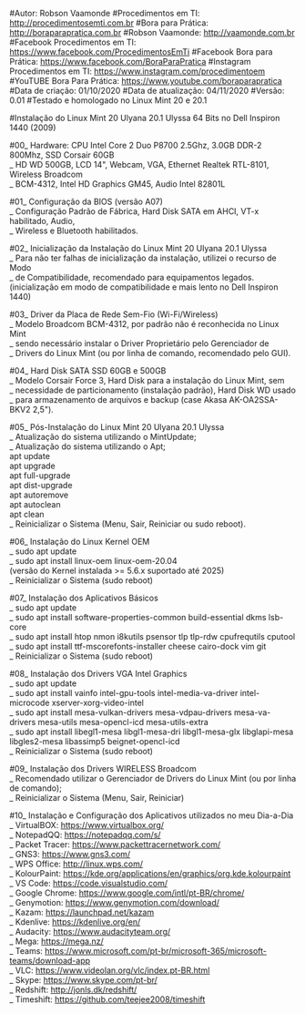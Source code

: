 #Autor: Robson Vaamonde
#Procedimentos em TI: http://procedimentosemti.com.br
#Bora para Prática: http://boraparapratica.com.br
#Robson Vaamonde: http://vaamonde.com.br
#Facebook Procedimentos em TI: https://www.facebook.com/ProcedimentosEmTi
#Facebook Bora para Prática: https://www.facebook.com/BoraParaPratica
#Instagram Procedimentos em TI: https://www.instagram.com/procedimentoem
#YouTUBE Bora Para Prática: https://www.youtube.com/boraparapratica
#Data de criação: 01/10/2020
#Data de atualização: 04/11/2020
#Versão: 0.01
#Testado e homologado no Linux Mint 20 e 20.1

#Instalação do Linux Mint 20 Ulyana 20.1 Ulyssa 64 Bits no Dell Inspiron 1440 (2009)

#00_ Hardware: CPU Intel Core 2 Duo P8700 2.5Ghz, 3.0GB DDR-2 800Mhz, SSD Corsair 60GB<br>
	_ HD WD 500GB, LCD 14", Webcam, VGA, Ethernet Realtek RTL-8101, Wireless Broadcom<br>
	_ BCM-4312, Intel HD Graphics GM45, Audio Intel 82801L

#01_ Configuração da BIOS (versão A07)<br>
	_ Configuração Padrão de Fábrica, Hard Disk SATA em AHCI, VT-x habilitado, Audio,<br>
	_ Wireless e Bluetooth habilitados.
	
#02_ Inicialização da Instalação do Linux Mint 20 Ulyana 20.1 Ulyssa<br>
	_ Para não ter falhas de inicialização da instalação, utilizei o recurso de Modo<br>
	_ de Compatibilidade, recomendado para equipamentos legados.<br>
		(inicialização em modo de compatibilidade e mais lento no Dell Inspiron 1440)

#03_ Driver da Placa de Rede Sem-Fio (Wi-Fi/Wireless)<br>
	_ Modelo Broadcom BCM-4312, por padrão não é reconhecida no Linux Mint<br>
	_ sendo necessário instalar o Driver Proprietário pelo Gerenciador de<br>
	_ Drivers do Linux Mint (ou por linha de comando, recomendado pelo GUI).

#04_ Hard Disk SATA SSD 60GB e 500GB<br>
	_ Modelo Corsair Force 3, Hard Disk para a instalação do Linux Mint, sem<br>
	_ necessidade de particionamento (instalação padrão), Hard Disk WD usado<br>
	_ para armazenamento de arquivos e backup (case Akasa AK-OA2SSA-BKV2 2,5").

#05_ Pós-Instalação do Linux Mint 20 Ulyana 20.1 Ulyssa<br>
	_ Atualização do sistema utilizando o MintUpdate;<br>
	_ Atualização do sistema utilizando o Apt;<br>
		apt update<br>
        apt upgrade<br>
        apt full-upgrade<br>
        apt dist-upgrade<br>
        apt autoremove<br>
        apt autoclean<br>
        apt clean<br>
	_ Reinicializar o Sistema (Menu, Sair, Reiniciar ou sudo reboot).
	
#06_ Instalação do Linux Kernel OEM<br>
    _ sudo apt update<br>
    _ sudo apt install linux-oem linux-oem-20.04<br>
		(versão do Kernel instalada >= 5.6.x suportado até 2025)<br>
   	_ Reinicializar o Sistema (sudo reboot)<br>

#07_ Instalação dos Aplicativos Básicos<br>
	_ sudo apt update<br>
	_ sudo apt install software-properties-common build-essential dkms lsb-core<br>
	_ sudo apt install htop nmon i8kutils psensor tlp tlp-rdw cpufrequtils cputool<br>
	_ sudo apt install ttf-mscorefonts-installer cheese cairo-dock vim git<br>
	_ Reinicializar o Sistema (sudo reboot)
	
#08_ Instalação dos Drivers VGA Intel Graphics<br>
	_ sudo apt update<br>
	_ sudo apt install vainfo intel-gpu-tools intel-media-va-driver intel-microcode xserver-xorg-video-intel<br>
    _ sudo apt install mesa-vulkan-drivers mesa-vdpau-drivers mesa-va-drivers mesa-utils mesa-opencl-icd mesa-utils-extra<br>
    _ sudo apt install libegl1-mesa libgl1-mesa-dri libgl1-mesa-glx libglapi-mesa libgles2-mesa libassimp5 beignet-opencl-icd<br>
    _ Reinicializar o Sistema (sudo reboot)

#09_ Instalação dos Drivers WIRELESS Broadcom<br>
	_ Recomendado utilizar o Gerenciador de Drivers do Linux Mint (ou por linha de comando);<br>
	_ Reinicializar o Sistema (Menu, Sair, Reiniciar)<br>

#10_ Instalação e Configuração dos Aplicativos utilizados no meu Dia-a-Dia<br>
	_ VirtualBOX: https://www.virtualbox.org/<br>
	_ NotepadQQ: https://notepadqq.com/s/<br>
	_ Packet Tracer: https://www.packettracernetwork.com/<br>
	_ GNS3: https://www.gns3.com/<br>
	_ WPS Office: http://linux.wps.com/<br>
	_ KolourPaint: https://kde.org/applications/en/graphics/org.kde.kolourpaint<br>
	_ VS Code: https://code.visualstudio.com/<br>
	_ Google Chrome: https://www.google.com/intl/pt-BR/chrome/<br>
	_ Genymotion: https://www.genymotion.com/download/<br>
	_ Kazam: https://launchpad.net/kazam<br>
	_ Kdenlive: https://kdenlive.org/en/<br>
	_ Audacity: https://www.audacityteam.org/<br>
	_ Mega: https://mega.nz/<br>
	_ Teams: https://www.microsoft.com/pt-br/microsoft-365/microsoft-teams/download-app<br>
	_ VLC: https://www.videolan.org/vlc/index.pt-BR.html<br>
	_ Skype: https://www.skype.com/pt-br/<br>
    _ Redshift: http://jonls.dk/redshift/<br>
    _ Timeshift: https://github.com/teejee2008/timeshift
